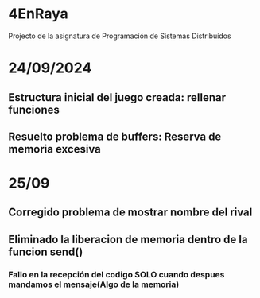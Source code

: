 # 4EnRaya
Projecto de la asignatura de Programación de Sistemas Distribuídos

# 24/09/2024
## Estructura inicial del juego creada: rellenar funciones
## Resuelto problema de buffers: Reserva de memoria excesiva

# 25/09
## Corregido problema de mostrar nombre del rival
## Eliminado la liberacion de memoria dentro de la funcion send()
### Fallo en la recepción del codigo SOLO cuando despues mandamos el mensaje(Algo de la memoria)
